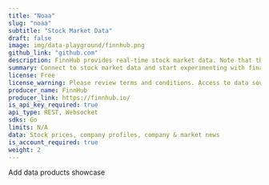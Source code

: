 ```yaml
---
title: "Noaa"
slug: "noaa"
subtitle: "Stock Market Data" 
draft: false
image: img/data-playground/finnhub.png
github_link: "github.com"
description: FinnHub provides real-time stock market data. Note that the stock market is closed during certain times of days and days of the week.
summary: Connect to stock market data and start experimenting with financial models and apps.
license: Free
license_warning: Please review terms and conditions. Access to data sources can change.
producer_name: FinnHub
producer_link: https://finnhub.io/
is_api_key_required: true
api_type: REST, Websocket
sdks: Go
limits: N/A
data: Stock prices, company profiles, company & market news
is_account_required: true
weight: 2
---
```


Add data products showcase 

